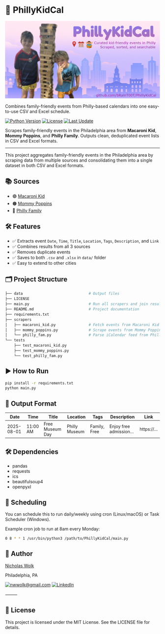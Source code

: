 # 🎡 PhillyKidCal

![PhillyKidCal](img/thumbnail.jpg)

Combines family-friendly events from Philly-based calendars into one easy-to-use CSV and Excel schedule.

[![Python Version](https://img.shields.io/badge/python-3.13.1%2B-blue.svg)](https://www.python.org/)
[![License](https://img.shields.io/badge/license-MIT-green.svg)](LICENSE)
[![Last Update](https://img.shields.io/badge/last%20update-July%202025-orange)](#)

Scrapes family-friendly events in the Philadelphia area from **Macaroni Kid**, **Mommy Poppins**, and **Philly Family**. Outputs clean, deduplicated event lists in CSV and Excel formats.

---
This project aggregates family-friendly events in the Philadelphia area by scraping data from multiple sources and consolidating them into a single dataset in both CSV and Excel formats.

## 📚 Sources

- 🟣 [Macaroni Kid](https://macaronikid.com)
- 🟠 [Mommy Poppins](https://mommypoppins.com)
- 🔵 [Philly Family](https://phillyfamily.com)

## 🛠 Features

- ✅ Extracts event `Date`, `Time`, `Title`, `Location`, `Tags`, `Description`, and `Link`
- ✅ Combines results from all 3 sources
- ✅ Removes duplicate events
- ✅ Saves to both `.csv` and `.xlsx` in `data/` folder
- ✅ Easy to extend to other cities

## 🗂 Project Structure

```bash
├── data                              # Output files
├── LICENSE
├── main.py                           # Run all scrapers and join results
├── README.md                         # Project documentation
├── requirements.txt
├── scrapers
│   ├── macaroni_kid.py               # Fetch events from Macaroni Kid API 
│   ├── mommy_poppins.py              # Scrape events from Mommy Poppins 
│   └── philly_fam.py                 # Parse iCalendar feed from Philly Family 
└── tests
    ├── test_macaroni_kid.py
    ├── test_mommy_poppins.py
    └── test_philly_fam.py
```

## ▶️ How to Run

```bash
pip install -r requirements.txt
python main.py
```

## 📝 Output Format

|Date|Time|Title|Location|Tags|Description|Link|
|-|-|-|-|-|-|-|
|2025-08-01|11:00 AM|Free Museum Day|Philly Museum|Family, Free|Enjoy free admission…|https://…|

## 🛠 Dependencies

- pandas
- requests
- ics
- beautifulsoup4
- openpyxl

## 📅 Scheduling

You can schedule this to run daily/weekly using cron (Linux/macOS) or Task Scheduler (Windows).

Example cron job to run at 8am every Monday:

```bash
0 8 * * 1 /usr/bin/python3 /path/to/PhillyKidCal/main.py
```

## 👤 Author

[Nicholas Wolk](https://www.nickwolk.com)

Philadelphia, PA

[![nwwolk@gmail.com](https://img.shields.io/badge/Gmail-D14836?style=for-the-badge&logo=gmail&logoColor=white)](mailto:nwwolk@gmail.com)
[![LinkedIn](https://img.shields.io/badge/LinkedIn-0077B5?style=for-the-badge&logo=linkedin&logoColor=white)](https://www.linkedin.com/in/nicholaswolk)

⸻

## 📝 License

This project is licensed under the MIT License. See the LICENSE file for details.

